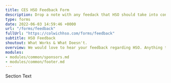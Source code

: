 ```yaml
---
title: CES HSO Feedback Form
description: Drop a note with any feedack that HSO should take into consideration.
type: forms
date: 2022-06-03 14:59:46 +0000
url: "/forms/feedback"
fullUrl: "https://colwichhso.com/forms/feedback"
subtitle: HSO Feedback
shoutout: What Works & What Doesn't.
overview: We would love to hear your feedback regarding HSO. Anything to help us improve.
modules:
- modules/common/sponsors.md
- modules/common/footer.md
---
```

Section Text
